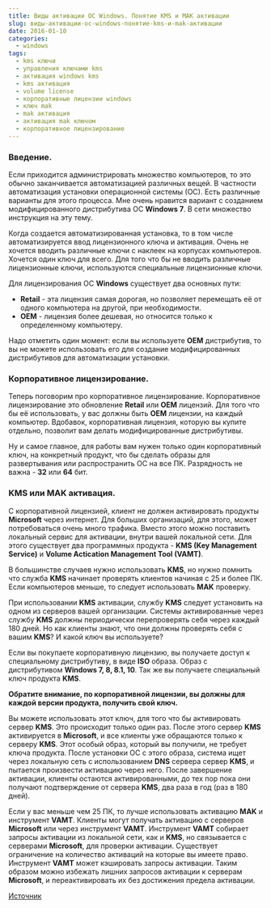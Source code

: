 ```yaml
---
title: Виды активации ОС Windows. Понятие KMS и MAK активации
slug: виды-активации-ос-windows-понятие-kms-и-mak-активации
date: 2016-01-10
categories:
  - windows
tags:
  - kms ключи
  - управления ключами kms
  - активация windows kms
  - kms активация
  - volume license
  - корпоративные лицензии windows
  - ключ mak
  - mak активация
  - активация mak ключом
  - корпоративное лицензирование
---
```

<!--more-->

### Введение.

Если приходится администрировать множество компьютеров, то это обычно заканчивается автоматизацией различных вещей.
В частности автоматизация установки операционной системы (ОС).
Есть различные варианты для этого процесса.
Мне очень нравится вариант с созданием модифицированного дистрибутива ОС **Windows 7**.
В сети множество инструкция на эту тему.

Когда создается автоматизированная установка, то в том числе автоматизируется ввод лицензионного ключа и активация.
Очень не хочется вводить различные ключи с наклеек на корпусах компьютеров.
Хочется один ключ для всего. Для того что бы не вводить различные лицензионные ключи, используются специальные лицензионные ключи.

<!--more-->

Для лицензирования ОС **Windows** существует два основных пути:

- **Retail** - эта лицензия самая дорогая, но позволяет перемещать её от одного компьютера на другой, при необходимости.
- **OEM** - лицензия более дешевая, но относится только к определенному компьютеру.

Надо отметить один момент: если вы используете **OEM** дистрибутив, то вы не можете использовать его для создание модифицированных дистрибутивов для автоматизации установки.

### Корпоративное лицензирование.

Теперь поговорим про корпоративное лицензирование. Корпоративное лицензирование это обновление **Retail** или **OEM** лицензий.
Для того что бы её использовать, у вас должны быть **OEM** лицензии, на каждый компьютер. Вдобавок, корпоративная лицензия, которую вы купите отдельно, позволит вам делать модифицированные дистрибутивы.

Ну и самое главное, для работы вам нужен только один корпоративный ключ, на конкретный продукт,
что бы сделать образы для развертывания или распространить ОС на все ПК. Разрядность не важна - **32** или **64** бит.

### KMS или MAK активация.

С корпоративной лицензией, клиент не должен активировать продукты **Microsoft** через интернет. Для больших организаций, для этого, может потребоваться очень много трафика.
Вместо этого можно поставить локальный сервис для активации, внутри вашей локальной сети.
Для этого существует два программных продукта - **KMS (Key Management Service)** и **Volume Actication Management Tool (VAMT)**.

В большинстве случаев нужно использовать **KMS**, но нужно помнить что служба **KMS** начинает проверять клиентов начиная с 25 и более ПК.
Если компьютеров меньше, то следует использовать **MAK** проверку.

При использовании **KMS** активации, службу **KMS** следует установить на одном из серверов вашей организации. Системы активированные через службу **KMS** должны периодически перепроверять себя через каждый 180 дней.
Но как клиенты знают, что они должны проверять себя с вашим **KMS**? И какой ключ вы используете?

Если вы покупаете корпоративную лицензию, вы получаете доступ к специальному дистрибутиву, в виде **ISO** образа. Образ с дистрибутивом **Windows 7, 8, 8.1, 10**. Так же вы получаете специальный ключ продукта **KMS**.

**Обратите внимание, по корпоративной лицензии, вы должны для каждой версии продукта, получить свой ключ.**

Вы можете использовать этот ключ, для того что бы активировать сервер **KMS**. Это происходит только один раз. После этого сервер **KMS** активируется в **Microsoft**, и все клиенты уже обращаются только к серверу **KMS**.
Этот особый образ, который вы получили, не требует ключа продукта. После установки ОС с этого образа, система ищет через локальную сеть с использованием **DNS** сервера сервер **KMS**, и пытается произвести активацию через него.
После завершение активации, клиенты остаются активированными, до тех пор пока они получают подтверждение от сервера **KMS**, два раза в год (раз в 180 дней).

Если у вас меньше чем 25 ПК, то лучше использовать активацию **MAK** и инструмент **VAMT**. Клиенты могут получать активацию с серверов **Microsoft** или через инструмент **VAMT**.
Инструмент **VAMT** собирает запросы активации из локальной сети, как и **KMS**, но связывается с серверами **Microsoft**, для проверки активации.
Существует ограничение на количество активаций на которые вы имеете право. Инструмент **VAMT** может кэшировать запросы активации.
Таким образом можно избежать лишних запросов активации к серверам **Microsoft**, и переактивировать их без достижения предела активации.

[Источник](http://louwrentius.com/understanding-windows-kms-and-mak-volume-license-activation.html)
